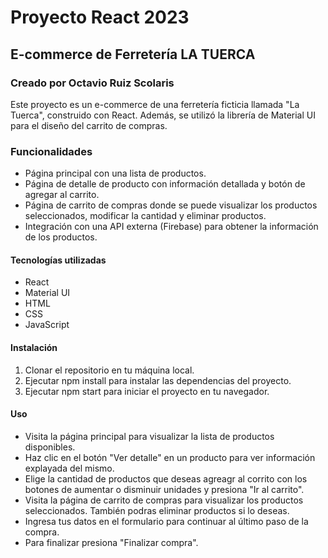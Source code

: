 # Proyecto React 2023

## E-commerce de Ferretería LA TUERCA

### Creado por Octavio Ruiz Scolaris

Este proyecto es un e-commerce de una ferretería ficticia llamada "La Tuerca", construido con React. Además, se utilizó la librería de Material UI para el diseño del carrito de compras.

### Funcionalidades
* Página principal con una lista de productos.
* Página de detalle de producto con información detallada y botón de agregar al carrito.
* Página de carrito de compras donde se puede visualizar los productos seleccionados, modificar la cantidad y eliminar productos.
* Integración con una API externa (Firebase) para obtener la información de los productos.

#### Tecnologías utilizadas
- React
- Material UI
- HTML
- CSS
- JavaScript

#### Instalación
1. Clonar el repositorio en tu máquina local.
2. Ejecutar npm install para instalar las dependencias del proyecto.
3. Ejecutar npm start para iniciar el proyecto en tu navegador.

#### Uso
- Visita la página principal para visualizar la lista de productos disponibles.
- Haz clic en el botón "Ver detalle" en un producto para ver información explayada del mismo.
- Elige la cantidad de productos que deseas agreagr al corrito con los botones de aumentar o disminuir unidades y presiona "Ir al carrito".
- Visita la página de carrito de compras para visualizar los productos seleccionados. También podras eliminar productos si lo deseas.
- Ingresa tus datos en el formulario para continuar al último paso de la compra.
- Para finalizar presiona "Finalizar compra".

